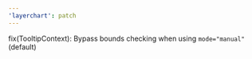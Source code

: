 ```yaml
---
'layerchart': patch
---
```


fix(TooltipContext): Bypass bounds checking when using `mode="manual"` (default)
